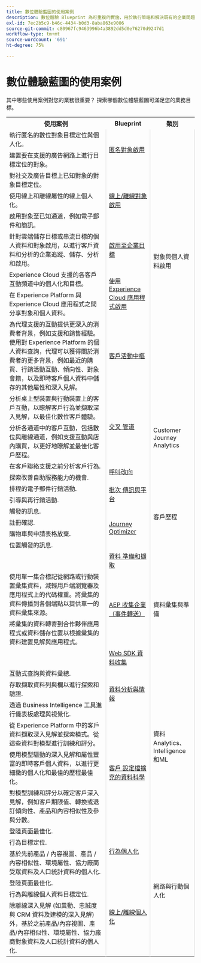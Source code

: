 ```yaml
---
title: 數位體驗藍圖的使用案例
description: 數位體驗 Blueprint 為可重複的實施，用於執行策略和解決既有的企業問題。可加速創造價值，提供快速的成功路徑。
exl-id: 7ec2b5c9-b46c-4434-b0d3-8aba863e9006
source-git-commit: c80967fc9463996b4a3892dd5d0e76270d9247d1
workflow-type: tm+mt
source-wordcount: '691'
ht-degree: 75%

---
```


# 數位體驗藍圖的使用案例

其中哪些使用案例對您的業務很重要？ 探索哪個數位體驗藍圖可滿足您的業務目標。

<table>

<tr>
  <th>使用案例</th>
  <th>Blueprint</th>
  <th>類別</th>
 </tr>
 <tr>
  <td>執行匿名的數位對象目標定位與個人化。</td>
  <td rowspan="2" style="vertical-align: middle; border-left: 1px solid rgb(219,219,219); border-right:  1px solid rgb(219,219,219)"><a
  href="https://experienceleague.adobe.com/docs/blueprints-learn/architecture/audience-activation/anonymous.html?lang=zh-Hant">匿名對象啟用</a></td>
  <td rowspan="9" style="vertical-align: middle; border-left: 1px solid rgb(219,219,219); border-right:  1px solid rgb(219,219,219)">對象與個人資料啟用</td>
 </tr>
 <tr>
  <td>建置要在支援的廣告網路上進行目標定位的對象。</td>
 </tr>
 <tr>
  <td>對社交及廣告目標上已知對象的對象目標定位。</td>
  <td rowspan="3" style="vertical-align: middle; border-left: 1px solid rgb(219,219,219); border-right:  1px solid rgb(219,219,219)"><a
  href="https://experienceleague.adobe.com/docs/blueprints-learn/architecture/audience-activation/online-offline.html?lang=zh-Hant">線上/離線對象啟用</a></td>
 </tr>
 <tr>
  <td>使用線上和離線屬性的線上個人化。</td>
 </tr>
 <tr>
  <td>啟用對象至已知通道，例如電子郵件和簡訊。</td>
 </tr>
 <tr>
  <td>針對雲端儲存目標或串流目標的個人資料和對象啟用，以進行客戶資料和分析的企業追蹤、儲存、分析和啟用。</td>
  <td style="vertical-align: middle; border-left: 1px solid rgb(219,219,219); border-right:  1px solid rgb(219,219,219)"><a
  href="https://experienceleague.adobe.com/docs/blueprints-learn/architecture/audience-activation/enterprise-destinations.html?lang=en">啟用至企業目標</a></td>
 </tr>
 <tr>
  <td>Experience Cloud 支援的各客戶互動頻道中的個人化和目標。</td>
  <td rowspan="2" style="vertical-align: middle; border-left: 1px solid rgb(219,219,219); border-right:  1px solid rgb(219,219,219)"><a
  href="https://experienceleague.adobe.com/docs/blueprints-learn/architecture/audience-activation/platform-and-applications.html?lang=en">使用 Experience Cloud 應用程式啟用</a></td>
 </tr>
 <tr>
  <td>在 Experience Platform 與 Experience Cloud 應用程式之間分享對象和個人資料。</td>
 </tr>
 <tr>
  <td>為代理支援的互動提供更深入的消費者背景，例如支援和銷售經驗。使用對 Experience Platform 的個人資料查詢，代理可以獲得關於消費者的更多背景，例如最近的購買、行銷活動互動、傾向性、對象會籍，以及即時客戶個人資料中儲存的其他屬性和深入見解。</td>
  <td style="vertical-align: middle; border-left: 1px solid rgb(219,219,219); border-right:  1px solid rgb(219,219,219)"><a
  href="https://experienceleague.adobe.com/docs/blueprints-learn/architecture/audience-activation/customer-activity.html?lang=en">客戶活動中樞</a></td>
 </tr>
 <tr>
  <td>分析桌上型裝置與行動裝置上的客戶互動，以瞭解客戶行為並擷取深入見解，以最佳化數位客戶體驗。</td>
  <td rowspan="2" style="vertical-align: middle; border-left: 1px solid rgb(219,219,219); border-right:  1px solid rgb(219,219,219)"><a
  href="https://experienceleague.adobe.com/docs/blueprints-learn/architecture/customer-journey-analytics/digital-behavioral-data-consolidation.html?lang=en">交叉
  管道</a></td>
  <td rowspan="4" style="vertical-align: middle; border-left: 1px solid rgb(219,219,219); border-right:  1px solid rgb(219,219,219)">Customer Journey Analytics</td>
 </tr>
 <tr>
  <td>分析各通道中的客戶互動，包括數位與離線通道，例如支援互動與店內購買，以更好地瞭解並最佳化客戶歷程。</td>
 </tr>
 <tr>
  <td>在客戶聯絡支援之前分析客戶行為.</td>
  <td rowspan="2" style="vertical-align: middle; border-left: 1px solid rgb(219,219,219); border-right:  1px solid rgb(219,219,219)"><a
  href="https://experienceleague.adobe.com/docs/blueprints-learn/architecture/customer-journey-analytics/call-deflect.html?lang=en">呼叫改向</a></td>
 </tr>
 <tr>
  <td>探索改善自助服務能力的機會.</td>
 </tr>
 <tr>
  <td>排程的電子郵件行銷活動.</td>
  <td rowspan="2" style="vertical-align: middle; border-left: 1px solid rgb(219,219,219); border-right:  1px solid rgb(219,219,219)"><a
  href="https://experienceleague.adobe.com/docs/blueprints-learn/architecture/customer-journeys/batch-messaging.html?lang=en">批次
  傳訊與平台</a></td>
  <td rowspan="6" style="vertical-align: middle; border-left: 1px solid rgb(219,219,219); border-right:  1px solid rgb(219,219,219)">客戶歷程</td>
 </tr>
 <tr>
  <td>引導與再行銷活動.</td>
 </tr>
 <tr>
  <td>觸發的訊息.</td>
  <td rowspan="4" style="vertical-align: middle; border-left: 1px solid rgb(219,219,219); border-right:  1px solid rgb(219,219,219)"><a
  href="https://experienceleague.adobe.com/docs/blueprints-learn/architecture/customer-journeys/journey-optimizer.html?lang=en">Journey Optimizer</a></td>
 </tr>
 <tr>
  <td>註冊確認.</td>
 </tr>
 <tr>
  <td>購物車與申請表格放棄.</td>
 </tr>
 <tr>
  <td>位置觸發的訊息.</td>
 </tr>
 <tr>
  <td></td>
  <td style="vertical-align: middle; border-left: 1px solid rgb(219,219,219); border-right:  1px solid rgb(219,219,219)"><a
  href="https://experienceleague.adobe.com/docs/blueprints-learn/architecture/data-ingestion/ingestion.html?lang=en">資料
  準備和擷取</a></td>
  <td rowspan="4" style="vertical-align: middle; border-left: 1px solid rgb(219,219,219); border-right:  1px solid rgb(219,219,219)">資料彙集與準備</td>
 </tr>
 <tr>
  <td>使用單一集合標記從網路或行動裝置彙集資料，減輕用戶端瀏覽器及應用程式上的代碼權重。將彙集的資料傳播到各個端點以提供單一的資料彙集來源。</td>
  <td rowspan="2" style="vertical-align: middle; border-left: 1px solid rgb(219,219,219); border-right:  1px solid rgb(219,219,219)"><a
  href="https://experienceleague.adobe.com/docs/blueprints-learn/architecture/data-ingestion/server-side-collection.html?lang=en">AEP
  收集企業（事件轉送）</a></td>
 </tr>
 <tr>
  <td>將彙集的資料轉寄到合作夥伴應用程式或資料儲存位置以根據彙集的資料建置見解與應用程式。</td>
 </tr>
 <tr>
  <td></td>
  <td style="vertical-align: middle; border-left: 1px solid rgb(219,219,219); border-right:  1px solid rgb(219,219,219)"><a
  href="https://experienceleague.adobe.com/docs/blueprints-learn/architecture/data-ingestion/websdk.html?lang=en">Web SDK
  資料收集</a></td>
 </tr>
 <tr>
  <td>互動式查詢與資料彙總.</td>
  <td rowspan="3" style="vertical-align: middle; border-left: 1px solid rgb(219,219,219); border-right:  1px solid rgb(219,219,219)"><a
  href="https://experienceleague.adobe.com/docs/blueprints-learn/architecture/data-exploration/analysis.html?lang=en">資料分析與情報</a></td>
  <td rowspan="6" style="vertical-align: middle; border-left: 1px solid rgb(219,219,219); border-right:  1px solid rgb(219,219,219)">資料
  Analytics、Intelligence和ML</td>
 </tr>
 <tr>
  <td>存取擷取資料列與欄以進行探索和驗證.</td>
 </tr>
 <tr>
  <td>透過 Business Intelligence 工具進行儀表板處理與視覺化.</td>
 </tr>
 <tr>
  <td>從 Experience Platform 中的客戶資料擷取深入見解並探索模式。從這些資料對模型進行訓練和評分。</td>
  <td rowspan="3" style="vertical-align: middle; border-left: 1px solid rgb(219,219,219); border-right:  1px solid rgb(219,219,219)"><a
  href="https://experienceleague.adobe.com/docs/blueprints-learn/architecture/data-exploration/data-science.html?lang=en">客戶
  設定檔擴充的資料科學</a></td>
 </tr>
 <tr>
  <td>使用模型驅動的深入見解和屬性豐富的即時客戶個人資料，以進行更細緻的個人化和最佳的歷程最佳化。</td>
 </tr>
 <tr>
  <td>對模型訓練和評分以確定客戶深入見解，例如客戶期限值、轉換或退訂傾向性、產品和內容相似性及參與分數。</td>
 </tr>
 <tr>
  <td>登陸頁面最佳化.</td>
  <td rowspan="3" style="vertical-align: middle; border-left: 1px solid rgb(219,219,219); border-right:  1px solid rgb(219,219,219)"><a
  href="https://experienceleague.adobe.com/docs/blueprints-learn/architecture/web-personalization/behavioral.html?lang=en">行為個人化</a></td>
  <td rowspan="6" style="vertical-align: middle; border-left: 1px solid rgb(219,219,219); border-right:  1px solid rgb(219,219,219)">網路與行動個人化 </td>
 </tr>
 <tr>
  <td>行為目標定位.</td>
 </tr>
 <tr>
  <td>基於先前產品 / 內容視圖、產品 / 內容相似性、環境屬性、協力廠商受眾資料及人口統計資料的個人化.</td>
 </tr>
 <tr>
  <td>登陸頁面最佳化.</td>
  <td rowspan="3" style="vertical-align: middle; border-left: 1px solid rgb(219,219,219); border-right:  1px solid rgb(219,219,219)"><a
  href="https://experienceleague.adobe.com/docs/blueprints-learn/architecture/web-personalization/online-offline.html?lang=en">線上/離線個人化</a></td>
 </tr>
 <tr>
  <td>行為與離線個人資料目標定位.</td>
 </tr>
 <tr>
  <td>除離線深入見解 (如異動、忠誠度與 CRM 資料及建模的深入見解) 外，基於之前產品/內容視圖、產品/內容相似性、環境屬性、協力廠商對象資料及人口統計資料的個人化.</td>
 </tr>
</table>

